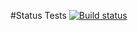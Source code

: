 #Status Tests
[![Build status](https://ci.appveyor.com/api/projects/status/kb0n1kwun0qxj6kp/branch/master?svg=true)](https://ci.appveyor.com/project/Odium-Mundi/auto-3/branch/master)
